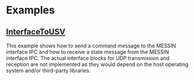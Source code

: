 # Examples


## [InterfaceToUSV](InterfaceToUSV/)
This example shows how to send a command message to the MESSIN interface IPC and how to receive a state message from the MESSIN interface IPC.
The actual interface blocks for UDP transmission and reception are not implemented as they would depend on the host operating system and/or third-party libraries.
